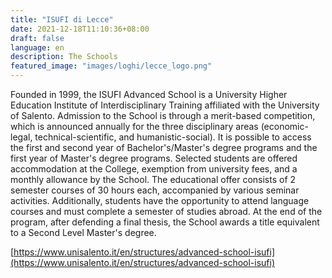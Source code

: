 ```yaml
---
title: "ISUFI di Lecce"
date: 2021-12-18T11:10:36+08:00
draft: false
language: en
description: The Schools
featured_image: "images/loghi/lecce_logo.png"
---
```


Founded in 1999, the ISUFI Advanced School is a University Higher Education Institute of Interdisciplinary Training affiliated with the University of Salento.
Admission to the School is through a merit-based competition, which is announced annually for the three disciplinary areas (economic-legal, technical-scientific, and humanistic-social). It is possible to access the first and second year of Bachelor's/Master's degree programs and the first year of Master's degree programs.
Selected students are offered accommodation at the College, exemption from university fees, and a monthly allowance by the School. The educational offer consists of 2 semester courses of 30 hours each, accompanied by various seminar activities. Additionally, students have the opportunity to attend language courses and must complete a semester of studies abroad.
At the end of the program, after defending a final thesis, the School awards a title equivalent to a Second Level Master's degree.

[https://www.unisalento.it/en/structures/advanced-school-isufi](https://www.unisalento.it/en/structures/advanced-school-isufi)